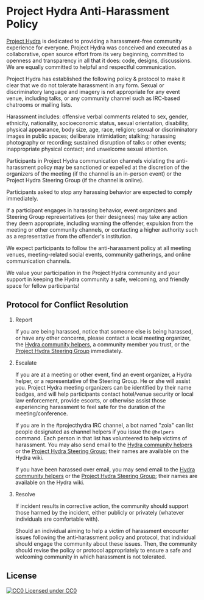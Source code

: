 Project Hydra Anti-Harassment Policy
====================================

[Project Hydra](http://projecthydra.org/) is dedicated to providing a harassment-free community experience for everyone. Project Hydra was conceived and executed as a collaborative, open source effort from its very beginning, committed to openness and transparency in all that it does: code, designs, discussions.  We are equally committed to helpful and respectful communication.

Project Hydra has established the following policy & protocol to make it clear that we do not tolerate harassment in any form. Sexual or discriminatory language and imagery is not appropriate for any event venue, including talks, or any community channel such as IRC-based chatrooms or mailing lists.

Harassment includes: offensive verbal comments related to sex, gender, ethnicity, nationality, socioeconomic status, sexual orientation, disability, physical appearance, body size, age, race, religion; sexual or discriminatory images in public spaces; deliberate intimidation; stalking; harassing photography or recording; sustained disruption of talks or other events; inappropriate physical contact; and unwelcome sexual attention.

Participants in Project Hydra communication channels violating the anti-harassment policy may be sanctioned or expelled at the discretion of the organizers of the meeting (if the channel is an in-person event) or the Project Hydra Steering Group (if the channel is online).

Participants asked to stop any harassing behavior are expected to comply immediately.

If a participant engages in harassing behavior, event organizers and Steering Group representatives (or their designees) may take any action they deem appropriate, including warning the offender, expulsion from the meeting or other community channels, or contacting a higher authority such as a representative from the offender's institution.

We expect participants to follow the anti-harassment policy at all meeting venues, meeting-related social events, community gatherings, and online communication channels.

We value your participation in the Project Hydra community and your support in keeping the Hydra community a safe, welcoming, and friendly space for fellow participants!

## Protocol for Conflict Resolution

1. Report

    If you are being harassed, notice that someone else is being harassed, or
    have any other concerns, please contact a local meeting organizer, the
    [Hydra community helpers](mailto:helpers@projecthydra.org), a community
    member you trust, or the
    [Project Hydra Steering Group](mailto:hydra-steering@googlegroups.com)
    immediately.

2. Escalate

    If you are at a meeting or other event, find an event organizer, a Hydra
    helper, or a representative of the Steering Group. He or she will assist
    you. Project Hydra meeting organizers can be identified by their name
    badges, and will help participants contact hotel/venue security or local
    law enforcement, provide escorts, or otherwise assist those experiencing
    harassment to feel safe for the duration of the meeting/conference.

    If you are in the #projecthydra IRC channel, a bot named "zoia" can list
    people designated as channel helpers if you issue the `@helpers` command.
    Each person in that list has volunteered to help victims of harassment.
    You may also send email to the 	[Hydra community helpers](mailto:helpers@projecthydra.org) or the
    [Project Hydra Steering Group](mailto:hydra-steering@googlegroups.com); 	their names are available on the Hydra wiki.

    If you have been harassed over email, you may send email to the 	[Hydra community helpers](mailto:helpers@projecthydra.org) or the
    [Project Hydra Steering Group](mailto:hydra-steering@googlegroups.com); 	their names are available on the Hydra wiki.

3. Resolve

    If incident results in corrective action, the community should support
    those harmed by the incident, either publicly or privately (whatever
    individuals are comfortable with).

    Should an individual aiming to help a victim of harassment encounter
    issues following the anti-harassment policy and protocol, that individual should
    engage the community about these issues. Then, the community
    should revise the policy or protocol appropriately to ensure a safe and
    welcoming community in which harassment is not tolerated.

## License

[![CC0](http://i.creativecommons.org/p/zero/1.0/80x15.png) Licensed under CC0](LICENSE.md)

